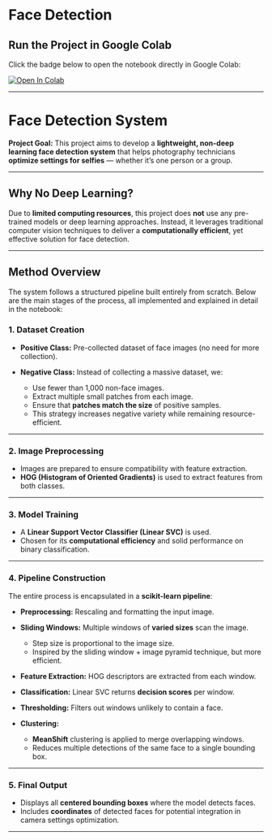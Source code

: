 # Face Detection

## Run the Project in Google Colab

Click the badge below to open the notebook directly in Google Colab:

[![Open In Colab](https://colab.research.google.com/assets/colab-badge.svg)](https://colab.research.google.com/drive/1Y96isILWmU5u9Kv88Qq_UkJVSyLr-nUG?usp=sharing)

---


# Face Detection System

**Project Goal:**
This project aims to develop a **lightweight, non-deep learning face detection system** that helps photography technicians **optimize settings for selfies** — whether it’s one person or a group.

---

## Why No Deep Learning?

Due to **limited computing resources**, this project does **not** use any pre-trained models or deep learning approaches. Instead, it leverages traditional computer vision techniques to deliver a **computationally efficient**, yet effective solution for face detection.

---

## Method Overview

The system follows a structured pipeline built entirely from scratch. Below are the main stages of the process, all implemented and explained in detail in the notebook:

### 1. Dataset Creation

* **Positive Class:** Pre-collected dataset of face images (no need for more collection).
* **Negative Class:** Instead of collecting a massive dataset, we:

  * Use fewer than 1,000 non-face images.
  * Extract multiple small patches from each image.
  * Ensure that **patches match the size** of positive samples.
  * This strategy increases negative variety while remaining resource-efficient.

---

### 2. Image Preprocessing

* Images are prepared to ensure compatibility with feature extraction.
* **HOG (Histogram of Oriented Gradients)** is used to extract features from both classes.

---

### 3. Model Training

* A **Linear Support Vector Classifier (Linear SVC)** is used.
* Chosen for its **computational efficiency** and solid performance on binary classification.

---

### 4. Pipeline Construction

The entire process is encapsulated in a **scikit-learn pipeline**:

* **Preprocessing:** Rescaling and formatting the input image.
* **Sliding Windows:** Multiple windows of **varied sizes** scan the image.

  * Step size is proportional to the image size.
  * Inspired by the sliding window + image pyramid technique, but more efficient.
* **Feature Extraction:** HOG descriptors are extracted from each window.
* **Classification:** Linear SVC returns **decision scores** per window.
* **Thresholding:** Filters out windows unlikely to contain a face.
* **Clustering:**

  * **MeanShift** clustering is applied to merge overlapping windows.
  * Reduces multiple detections of the same face to a single bounding box.

---

### 5. Final Output

* Displays all **centered bounding boxes** where the model detects faces.
* Includes **coordinates** of detected faces for potential integration in camera settings optimization.

---
